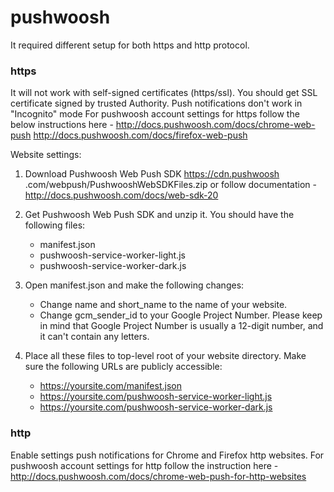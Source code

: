 # pushwoosh
It required different setup for both https and http protocol.

### https 
It will not work with self-signed certificates (https/ssl). You should get SSL certificate signed by trusted Authority.
Push notifications don't work in "Incognito" mode
For pushwoosh account settings for https follow the below instructions here - 
http://docs.pushwoosh.com/docs/chrome-web-push
http://docs.pushwoosh.com/docs/firefox-web-push

Website settings:
1. Download Pushwoosh Web Push SDK https://cdn.pushwoosh
.com/webpush/PushwooshWebSDKFiles.zip or follow documentation - 
http://docs.pushwoosh.com/docs/web-sdk-20

2. Get Pushwoosh Web Push SDK and unzip it. You should have the following files:
    * manifest.json
    * pushwoosh-service-worker-light.js
    * pushwoosh-service-worker-dark.js
 
3. Open manifest.json and make the following changes:
    *  Change name and short_name to the name of your website.
    * Change gcm_sender_id to your Google Project Number. Please keep in mind
     that Google Project Number is usually a 12-digit number, and it can't contain any letters. 
     
4. Place all these files to top-level root of your website directory. Make 
sure the following URLs are publicly accessible: 
    * https://yoursite.com/manifest.json
    * https://yoursite.com/pushwoosh-service-worker-light.js
    * https://yoursite.com/pushwoosh-service-worker-dark.js

     
### http
Enable settings push notifications for Chrome and Firefox http websites.
For pushwoosh account settings for http follow the instruction here - 
http://docs.pushwoosh.com/docs/chrome-web-push-for-http-websites
